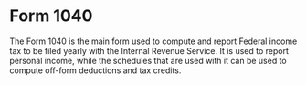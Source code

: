---
---

# Form 1040

The Form 1040 is the main form used to compute and report Federal income tax to be filed yearly with the Internal Revenue Service. It is used to report personal income, while the schedules that are used with it can be used to compute off-form deductions and tax credits.
